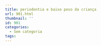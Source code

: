 ```yaml
---
title: periodontia e baixo peso da criança
url: 901.html
thumbnail: ''
id: 901
categories:
  - Sem categoria
tags:
---
```

